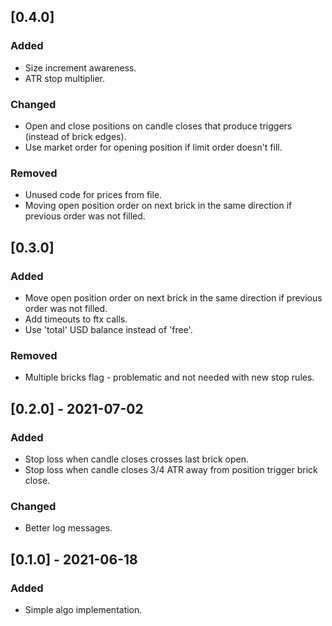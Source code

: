 ## [0.4.0]
### Added
- Size increment awareness.
- ATR stop multiplier.

### Changed
- Open and close positions on candle closes that produce triggers (instead of brick edges).
- Use market order for opening position if limit order doesn't fill.

### Removed
- Unused code for prices from file.
- Moving open position order on next brick in the same direction if previous order was not filled.

## [0.3.0]
### Added
- Move open position order on next brick in the same direction if previous order was not filled.
- Add timeouts to ftx calls.
- Use 'total' USD balance instead of 'free'.

### Removed
- Multiple bricks flag - problematic and not needed with new stop rules.

## [0.2.0] - 2021-07-02
### Added
- Stop loss when candle closes crosses last brick open.
- Stop loss when candle closes 3/4 ATR away from position trigger brick close.

### Changed
- Better log messages.

## [0.1.0] - 2021-06-18
### Added
- Simple algo implementation.